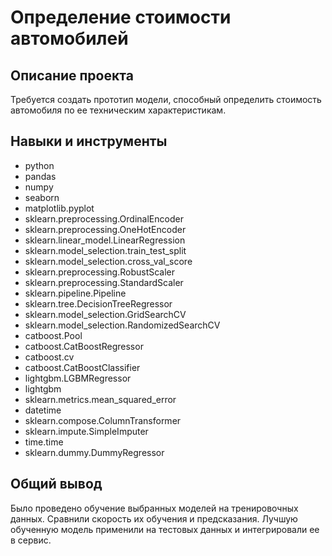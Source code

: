 # Определение стоимости автомобилей

## Описание проекта

Требуется создать прототип модели, способный определить стоимость автомобиля по ее техническим характеристикам.

## Навыки и инструменты

- python
- pandas
- numpy
- seaborn
- matplotlib.pyplot
- sklearn.preprocessing.OrdinalEncoder
- sklearn.preprocessing.OneHotEncoder
- sklearn.linear_model.LinearRegression
- sklearn.model_selection.train_test_split
- sklearn.model_selection.cross_val_score
- sklearn.preprocessing.RobustScaler
- sklearn.preprocessing.StandardScaler
- sklearn.pipeline.Pipeline
- sklearn.tree.DecisionTreeRegressor
- sklearn.model_selection.GridSearchCV
- sklearn.model_selection.RandomizedSearchCV
- catboost.Pool
- catboost.CatBoostRegressor
- catboost.cv
- catboost.CatBoostClassifier
- lightgbm.LGBMRegressor 
- lightgbm
- sklearn.metrics.mean_squared_error
- datetime
- sklearn.compose.ColumnTransformer
- sklearn.impute.SimpleImputer
- time.time
- sklearn.dummy.DummyRegressor

## Общий вывод

Было проведено обучение выбранных моделей на тренировочных данных. Сравнили скорость их обучения и предсказания. Лучшую обученную модель применили на тестовых данных и интегрировали ее в сервис.

